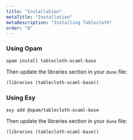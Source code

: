 ```yaml
---
title: "Installation"
metaTitle: "Installation"
metaDescription: "Installing Tablecloth"
order: "0"
---
```


### Using Opam

```sh
opam install tablecloth-ocaml-base
```

Then update the libraries section in your `dune` file:

```clj
(libraries (tablecloth-ocaml-base))
```

### Using Esy

```sh
esy add @opam/tablecloth-ocaml-base
```

Then update the libraries section in your `dune` file:

```clj
(libraries (tablecloth-ocaml-base))
```
